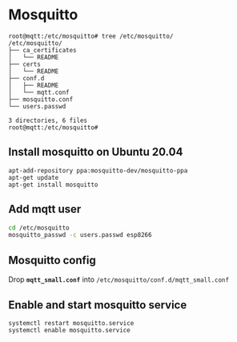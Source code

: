 # Mosquitto

```
root@mqtt:/etc/mosquitto# tree /etc/mosquitto/
/etc/mosquitto/
├── ca_certificates
│   └── README
├── certs
│   └── README
├── conf.d
│   ├── README
│   └── mqtt.conf
├── mosquitto.conf
└── users.passwd

3 directories, 6 files
root@mqtt:/etc/mosquitto# 

```

## Install mosquitto on Ubuntu 20.04

```
apt-add-repository ppa:mosquitto-dev/mosquitto-ppa
apt-get update
apt-get install mosquitto
```


## Add mqtt user

```bash
cd /etc/mosquitto
mosquitto_passwd -c users.passwd esp8266
```

## Mosquitto config
Drop **`mqtt_small.conf`** into `/etc/mosquitto/conf.d/mqtt_small.conf`

## Enable and start mosquitto service

```
systemctl restart mosquitto.service
systemctl enable mosquitto.service
```